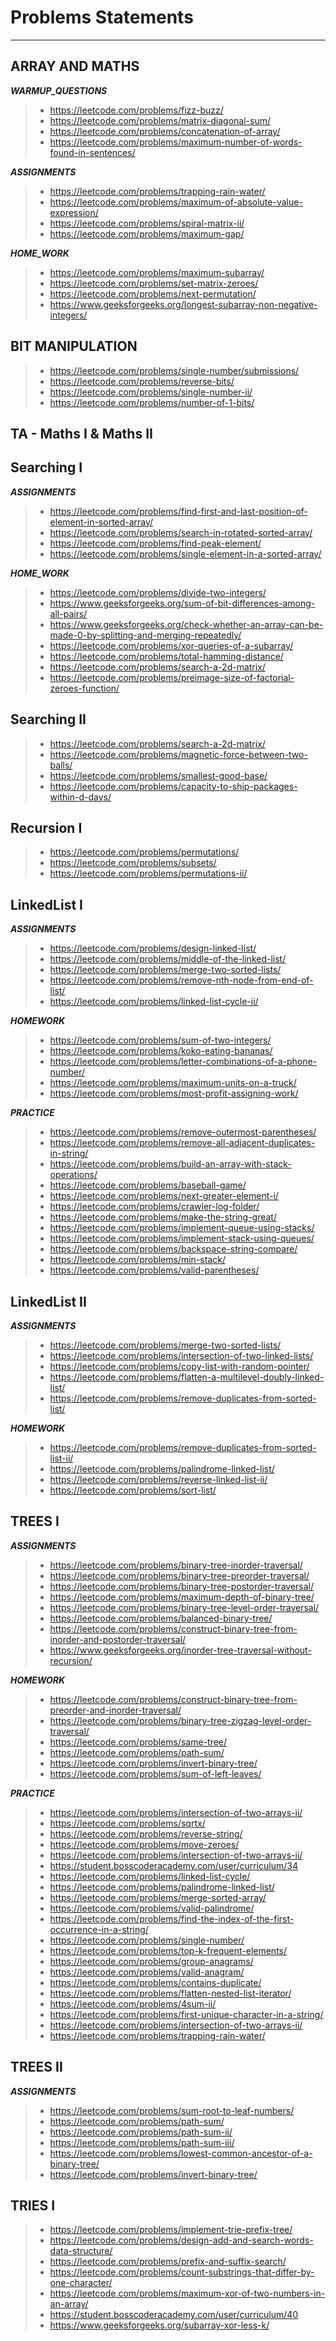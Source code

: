 # Problems Statements 
***

## ARRAY AND MATHS

**_WARMUP_QUESTIONS_**

> - https://leetcode.com/problems/fizz-buzz/
> - https://leetcode.com/problems/matrix-diagonal-sum/
> - https://leetcode.com/problems/concatenation-of-array/
> - https://leetcode.com/problems/maximum-number-of-words-found-in-sentences/

**_ASSIGNMENTS_**

> - https://leetcode.com/problems/trapping-rain-water/
> - https://leetcode.com/problems/maximum-of-absolute-value-expression/
> - https://leetcode.com/problems/spiral-matrix-ii/
> - https://leetcode.com/problems/maximum-gap/

**_HOME_WORK_**

> - https://leetcode.com/problems/maximum-subarray/
> - https://leetcode.com/problems/set-matrix-zeroes/
> - https://leetcode.com/problems/next-permutation/
> - https://www.geeksforgeeks.org/longest-subarray-non-negative-integers/

## BIT MANIPULATION

> - https://leetcode.com/problems/single-number/submissions/
> - https://leetcode.com/problems/reverse-bits/
> - https://leetcode.com/problems/single-number-ii/
> - https://leetcode.com/problems/number-of-1-bits/

## TA - Maths I & Maths II


## Searching I

**_ASSIGNMENTS_**

> - https://leetcode.com/problems/find-first-and-last-position-of-element-in-sorted-array/
> - https://leetcode.com/problems/search-in-rotated-sorted-array/
> - https://leetcode.com/problems/find-peak-element/
> - https://leetcode.com/problems/single-element-in-a-sorted-array/

**_HOME_WORK_**

> - https://leetcode.com/problems/divide-two-integers/
> - https://www.geeksforgeeks.org/sum-of-bit-differences-among-all-pairs/
> - https://www.geeksforgeeks.org/check-whether-an-array-can-be-made-0-by-splitting-and-merging-repeatedly/
> - https://leetcode.com/problems/xor-queries-of-a-subarray/
> - https://leetcode.com/problems/total-hamming-distance/
> - https://leetcode.com/problems/search-a-2d-matrix/
> - https://leetcode.com/problems/preimage-size-of-factorial-zeroes-function/


## Searching II

> - https://leetcode.com/problems/search-a-2d-matrix/
> - https://leetcode.com/problems/magnetic-force-between-two-balls/
> - https://leetcode.com/problems/smallest-good-base/
> - https://leetcode.com/problems/capacity-to-ship-packages-within-d-days/


## Recursion I

>- https://leetcode.com/problems/permutations/
>- https://leetcode.com/problems/subsets/
>- https://leetcode.com/problems/permutations-ii/

## LinkedList I

**_ASSIGNMENTS_**

>- https://leetcode.com/problems/design-linked-list/
>- https://leetcode.com/problems/middle-of-the-linked-list/
>- https://leetcode.com/problems/merge-two-sorted-lists/
>- https://leetcode.com/problems/remove-nth-node-from-end-of-list/
>- https://leetcode.com/problems/linked-list-cycle-ii/

**_HOMEWORK_**

>- https://leetcode.com/problems/sum-of-two-integers/
>- https://leetcode.com/problems/koko-eating-bananas/
>- https://leetcode.com/problems/letter-combinations-of-a-phone-number/
>- https://leetcode.com/problems/maximum-units-on-a-truck/
>- https://leetcode.com/problems/most-profit-assigning-work/

**_PRACTICE_**

>- https://leetcode.com/problems/remove-outermost-parentheses/
>- https://leetcode.com/problems/remove-all-adjacent-duplicates-in-string/
>- https://leetcode.com/problems/build-an-array-with-stack-operations/
>- https://leetcode.com/problems/baseball-game/
>- https://leetcode.com/problems/next-greater-element-i/
>- https://leetcode.com/problems/crawler-log-folder/
>- https://leetcode.com/problems/make-the-string-great/
>- https://leetcode.com/problems/implement-queue-using-stacks/
>- https://leetcode.com/problems/implement-stack-using-queues/
>- https://leetcode.com/problems/backspace-string-compare/
>- https://leetcode.com/problems/min-stack/
>- https://leetcode.com/problems/valid-parentheses/

## LinkedList II

**_ASSIGNMENTS_**

>- https://leetcode.com/problems/merge-two-sorted-lists/
>- https://leetcode.com/problems/intersection-of-two-linked-lists/
>- https://leetcode.com/problems/copy-list-with-random-pointer/
>- https://leetcode.com/problems/flatten-a-multilevel-doubly-linked-list/
>- https://leetcode.com/problems/remove-duplicates-from-sorted-list/

**_HOMEWORK_**

>- https://leetcode.com/problems/remove-duplicates-from-sorted-list-ii/
>- https://leetcode.com/problems/palindrome-linked-list/
>- https://leetcode.com/problems/reverse-linked-list-ii/
>- https://leetcode.com/problems/sort-list/



## TREES I

**_ASSIGNMENTS_**

>- https://leetcode.com/problems/binary-tree-inorder-traversal/
>- https://leetcode.com/problems/binary-tree-preorder-traversal/
>- https://leetcode.com/problems/binary-tree-postorder-traversal/
>- https://leetcode.com/problems/maximum-depth-of-binary-tree/
>- https://leetcode.com/problems/binary-tree-level-order-traversal/
>- https://leetcode.com/problems/balanced-binary-tree/
>- https://leetcode.com/problems/construct-binary-tree-from-inorder-and-postorder-traversal/
>- https://www.geeksforgeeks.org/inorder-tree-traversal-without-recursion/

**_HOMEWORK_**

>- https://leetcode.com/problems/construct-binary-tree-from-preorder-and-inorder-traversal/
>- https://leetcode.com/problems/binary-tree-zigzag-level-order-traversal/
>- https://leetcode.com/problems/same-tree/
>- https://leetcode.com/problems/path-sum/
>- https://leetcode.com/problems/invert-binary-tree/
>- https://leetcode.com/problems/sum-of-left-leaves/

**_PRACTICE_**

>- https://leetcode.com/problems/intersection-of-two-arrays-ii/
>- https://leetcode.com/problems/sqrtx/
>- https://leetcode.com/problems/reverse-string/
>- https://leetcode.com/problems/move-zeroes/
>- https://leetcode.com/problems/intersection-of-two-arrays-ii/
>- https://student.bosscoderacademy.com/user/curriculum/34
>- https://leetcode.com/problems/linked-list-cycle/
>- https://leetcode.com/problems/palindrome-linked-list/
>- https://leetcode.com/problems/merge-sorted-array/
>- https://leetcode.com/problems/valid-palindrome/
>- https://leetcode.com/problems/find-the-index-of-the-first-occurrence-in-a-string/
>- https://leetcode.com/problems/single-number/
>- https://leetcode.com/problems/top-k-frequent-elements/
>- https://leetcode.com/problems/group-anagrams/
>- https://leetcode.com/problems/valid-anagram/
>- https://leetcode.com/problems/contains-duplicate/
>- https://leetcode.com/problems/flatten-nested-list-iterator/
>- https://leetcode.com/problems/4sum-ii/
>- https://leetcode.com/problems/first-unique-character-in-a-string/
>- https://leetcode.com/problems/intersection-of-two-arrays-ii/
>- https://leetcode.com/problems/trapping-rain-water/

## TREES II

**_ASSIGNMENTS_**

>- https://leetcode.com/problems/sum-root-to-leaf-numbers/
>- https://leetcode.com/problems/path-sum/
>- https://leetcode.com/problems/path-sum-ii/
>- https://leetcode.com/problems/path-sum-iii/
>- https://leetcode.com/problems/lowest-common-ancestor-of-a-binary-tree/
>- https://leetcode.com/problems/invert-binary-tree/

## TRIES I

>- https://leetcode.com/problems/implement-trie-prefix-tree/
>- https://leetcode.com/problems/design-add-and-search-words-data-structure/
>- https://leetcode.com/problems/prefix-and-suffix-search/
>- https://leetcode.com/problems/count-substrings-that-differ-by-one-character/
>- https://leetcode.com/problems/maximum-xor-of-two-numbers-in-an-array/
>- https://student.bosscoderacademy.com/user/curriculum/40
>- https://www.geeksforgeeks.org/subarray-xor-less-k/
